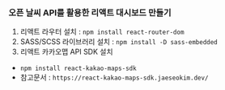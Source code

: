 ### 오픈 날씨 API를 활용한 리액트 대시보드 만들기

1. 리액트 라우터 설치 : `npm install react-router-dom`
2. SASS/SCSS 라이브러리 설치 : `npm install -D sass-embedded`
3. 리액트 카카오맵 API SDK 설치

- `npm install react-kakao-maps-sdk`
- 참고문서 : `https://react-kakao-maps-sdk.jaeseokim.dev/`
